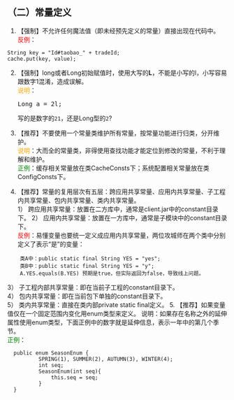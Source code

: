 

## （二）常量定义

1. 【强制】不允许任何魔法值（即未经预先定义的常量）直接出现在代码中。
  <br><span style="color:red">反例</span>：
```
String key = "Id#taobao_" + tradeId;       
cache.put(key, value); 
```
2. 【强制】long或者Long初始赋值时，使用大写的**L**，不能是小写的l，小写容易跟数字1混淆，造成误解。 
  <br><span style="color:orange">说明</span>：<pre>Long a = 2l;</pre> 写的是数字的`21`，还是Long型的`2`? 

3. 【推荐】不要使用一个常量类维护所有常量，按常量功能进行归类，分开维护。 
  <br><span style="color:orange">说明</span>：大而全的常量类，非得使用查找功能才能定位到修改的常量，不利于理解和维护。 
  <br><span style="color:green">正例</span>：缓存相关常量放在类CacheConsts下；系统配置相关常量放在类ConfigConsts下。 
4. 【推荐】常量的复用层次有五层：跨应用共享常量、应用内共享常量、子工程内共享常量、包内共享常量、类内共享常量。  
  1） 跨应用共享常量：放置在二方库中，通常是client.jar中的constant目录下。
  2） 应用内共享常量：放置在一方库中，通常是子模块中的constant目录下。
  <br><span style="color:red">反例</span>：易懂变量也要统一定义成应用内共享常量，两位攻城师在两个类中分别定义了表示“是”的变量：
```
    类A中：public static final String YES = "yes";
    类B中：public static final String YES = "y";
    A.YES.equals(B.YES) 预期是true，但实际返回为false，导致线上问题。
```
  3） 子工程内部共享常量：即在当前子工程的constant目录下。  
  4） 包内共享常量：即在当前包下单独的constant目录下。  
  5） 类内共享常量：直接在类内部private static final定义。 
5. 【推荐】如果变量值仅在一个固定范围内变化用enum类型来定义。 
说明：如果存在名称之外的延伸属性使用enum类型，下面正例中的数字就是延伸信息，表示一年中的第几个季节。 
  <br><span style="color:green">正例</span>： 
```
  public enum SeasonEnum {   
          SPRING(1), SUMMER(2), AUTUMN(3), WINTER(4);
          int seq; 
          SeasonEnum(int seq){         
              this.seq = seq;     
          } 
  } 
```

